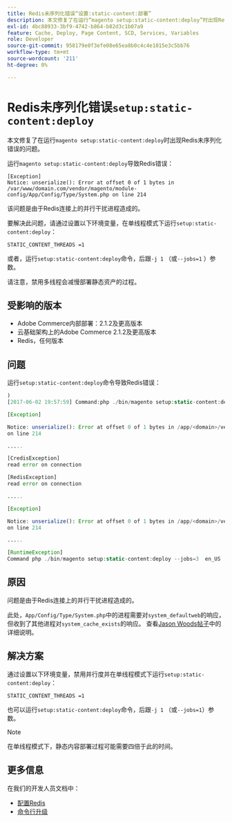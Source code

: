 ```yaml
---
title: Redis未序列化错误“设置:static-content:部署”
description: 本文修复了在运行“magento setup:static-content:deploy”时出现Redis未序列化错误的问题。
exl-id: 4bc88933-3bf9-4742-b864-b82d3c1b07a9
feature: Cache, Deploy, Page Content, SCD, Services, Variables
role: Developer
source-git-commit: 958179e0f3efe08e65ea8b0c4c4e1015e3c5bb76
workflow-type: tm+mt
source-wordcount: '211'
ht-degree: 0%

---
```


# Redis未序列化错误`setup:static-content:deploy`

本文修复了在运行`magento setup:static-content:deploy`时出现Redis未序列化错误的问题。

运行`magento setup:static-content:deploy`导致Redis错误：

```
[Exception]
Notice: unserialize(): Error at offset 0 of 1 bytes in
/var/www/domain.com/vendor/magento/module-config/App/Config/Type/System.php on line 214
```

该问题是由于Redis连接上的并行干扰进程造成的。

要解决此问题，请通过设置以下环境变量，在单线程模式下运行`setup:static-content:deploy`：

```
STATIC_CONTENT_THREADS =1
```

或者，运行`setup:static-content:deploy`命令，后跟`-j 1` （或`--jobs=1` ）参数。

请注意，禁用多线程会减慢部署静态资产的过程。

## 受影响的版本

* Adobe Commerce内部部署：2.1.2及更高版本
* 云基础架构上的Adobe Commerce 2.1.2及更高版本
* Redis，任何版本

## 问题

运行`setup:static-content:deploy`命令导致Redis错误：

```php
)
[2017-06-02 19:57:59] Command:php ./bin/magento setup:static-content:deploy --jobs=3  en_US

[Exception]

Notice: unserialize(): Error at offset 0 of 1 bytes in /app/<domain>/vendor/magento/module-config/App/Config/Type/System.php
on line 214

.....

[CredisException]
read error on connection

[RedisException]
read error on connection

.....

[Exception]

Notice: unserialize(): Error at offset 0 of 1 bytes in /app/<domain>/vendor/magento/module-config/App/Config/Type/System.php
on line 214

.....

[RuntimeException]
Command php ./bin/magento setup:static-content:deploy --jobs=3  en_US  returned code 3
```

## 原因

问题是由于Redis连接上的并行干扰进程造成的。

此处，`App/Config/Type/System.php`中的进程需要对`system_defaultweb`的响应，但收到了其他进程对`system_cache_exists`的响应。 查看[Jason Woods帖子](https://github.com/magento/magento2/issues/9287#issuecomment-302362283)中的详细说明。

## 解决方案

通过设置以下环境变量，禁用并行度并在单线程模式下运行`setup:static-content:deploy`：

```
STATIC_CONTENT_THREADS =1
```

也可以运行`setup:static-content:deploy`命令，后跟`-j 1` （或`--jobs=1`）参数。

>[!NOTE]
>
>在单线程模式下，静态内容部署过程可能需要四倍于此的时间。

## 更多信息

在我们的开发人员文档中：

* [配置Redis](https://experienceleague.adobe.com/docs/commerce-operations/configuration-guide/cache/redis/config-redis.html?lang=zh-Hans)
* [命令行升级](https://experienceleague.adobe.com/docs/commerce-operations/upgrade-guide/implementation/perform-upgrade.html?lang=zh-Hans)
